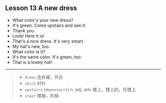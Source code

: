 ## Lesson 13 A new dress

- What color's your new dress?
- It's green. Come upstairs and see it.
- Thank you.
- Look! Here it is!
- That's a nice dress. It's very smart.
- My hat's new, too. 
- What color is it?
- It's the same color. It's green, too.
- That is a lovely hat!

---

> - `dress` 连衣裙，外衣
> - `shirt` 衬衫
> - `upstairs` (`downstairs`) n, adj, adv 楼上，楼上的，在楼上
> - `stair` 楼梯，阶梯
